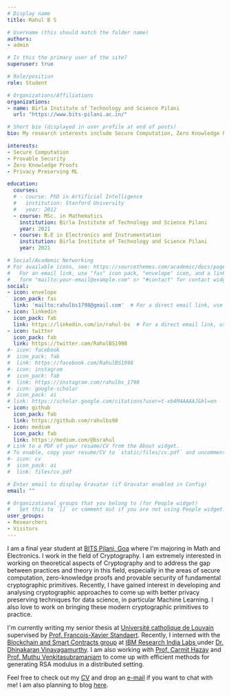 ```yaml
---
# Display name
title: Rahul B S

# Username (this should match the folder name)
authors:
- admin

# Is this the primary user of the site?
superuser: true

# Role/position
role: Student

# Organizations/Affiliations
organizations:
- name: Birla Institute of Technology and Science Pilani
  url: "https://www.bits-pilani.ac.in/"

# Short bio (displayed in user profile at end of posts)
bio: My research interests include Secure Computation, Zero Knowledge Proofs and Privacy Preserving Machine Learning. 

interests:
- Secure Computation
- Provable Security
- Zero Knowledge Proofs
- Privacy Preserving ML

education:
  courses:
  # - course: PhD in Artificial Intelligence
  #   institution: Stanford University
  #   year: 2012
  - course: MSc. in Mathematics 
    institution: Birla Institute of Technology and Science Pilani
    year: 2021
  - course: B.E in Electronics and Instrumentation
    institution: Birla Institute of Technology and Science Pilani
    year: 2021 

# Social/Academic Networking
# For available icons, see: https://sourcethemes.com/academic/docs/page-builder/#icons
#   For an email link, use "fas" icon pack, "envelope" icon, and a link in the
#   form "mailto:your-email@example.com" or "#contact" for contact widget.
social:
- icon: envelope
  icon_pack: fas
  link: 'mailto:rahulbs1798@gmail.com'  # For a direct email link, use "mailto:test@example.org".
- icon: linkedin
  icon_pack: fab
  link: https://linkedin.com/in/rahul-bs  # For a direct email link, use "mailto:test@example.org".
- icon: twitter
  icon_pack: fab
  link: https://twitter.com/RahulBS1998
#- icon: facebook
#  icon_pack: fab
#  link: https://facebook.com/RahulBS1998
#- icon: instagram
#  icon_pack: fab
#  link: https://instagram.com/rahulbs_1798
#- icon: google-scholar
#  icon_pack: ai
# link: https://scholar.google.com/citations?user=t-xb4M4AAAAJ&hl=en
- icon: github
  icon_pack: fab
  link: https://github.com/rahulbs98
- icon: medium
  icon_pack: fab
  link: https://medium.com/@bsrahul
# Link to a PDF of your resume/CV from the About widget.
# To enable, copy your resume/CV to `static/files/cv.pdf` and uncomment the lines below.
#- icon: cv
#  icon_pack: ai
#  link: files/cv.pdf

# Enter email to display Gravatar (if Gravatar enabled in Config)
email: ""

# Organizational groups that you belong to (for People widget)
#   Set this to `[]` or comment out if you are not using People widget.
user_groups:
- Researchers
- Visitors
---
```


I am a final year student at <a target=_blank href="https://bits-pilani.ac.in/">BITS Pilani, Goa</a> where I'm majoring in Math and Electronics. I work in the field of Cryptography. I am extremely interested in working on theoretical aspects of Cryptography and to address the gap between practices and theory in this field, especially in the areas of secure computation, zero-knowledge proofs and provable security of fundamental cryptographic primitives. Recently, I have gained interest in developing and analysing cryptographic approaches to come up with better privacy preserving techniques for data science, in particular Machine Learning. I also love to work on bringing these modern cryptographic primitives to practice.

I'm currently writing my senior thesis at <a target=_blank href="https://uclouvain.be/">Université catholique de Louvain</a> supervised by <a target=_blank href="https://perso.uclouvain.be/fstandae/">Prof. Francois-Xavier Standaert</a>. Recently, I interned with the <a target=_blank href = "https://researcher.watson.ibm.com/researcher/view_group.php?id=7284">Blockchain and Smart Contracts group</a> at <a target=_blank href ="https://researcher.watson.ibm.com/researcher/view_group.php?id=8069">IBM Research India Labs  </a> under <a target=_blank href ="https://researcher.watson.ibm.com/researcher/view.php?person=in-dvinaya1">Dr. Dhinakaran Vinayagamurthy</a>. I am also working with <a target=_blank href="https://www.eng.biu.ac.il/hazay/">Prof. Carmit Hazay</a> and <a target=_blank href="https://www.cs.rochester.edu/u/muthuv/">Prof. Muthu Venkitasubramaniam</a> to come up with efficient methods for generating RSA modulus in a distributed setting.

Feel free to check out my <a target=_blank href = "https://rahulbs98.github.io/files/cv.pdf">CV</a> and drop an <a target=_blank href="mailto:rahulbs1798@gmail.com">e-mail</a> if you want to chat with me! I am also planning to blog <a target=_blank href="https://medium.com/@bsrahul">here</a>. 